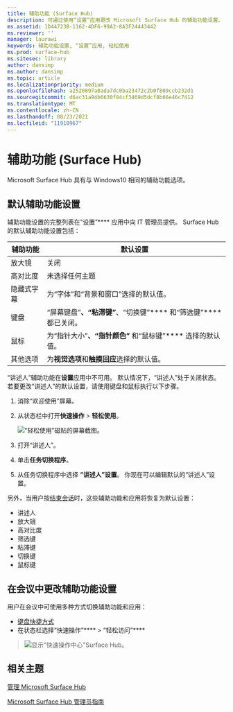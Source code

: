 ```yaml
---
title: 辅助功能 (Surface Hub)
description: 可通过使用“设置”应用更改 Microsoft Surface Hub 的辅助功能设置。 可以在“轻松使用”下找到这些设置。 Surface Hub 具有与 Windows10 相同的辅助功能选项。
ms.assetid: 1D44723B-1162-4DF6-99A2-8A3F24443442
ms.reviewer: ''
manager: laurawi
keywords: 辅助功能设置, “设置”应用, 轻松使用
ms.prod: surface-hub
ms.sitesec: library
author: dansimp
ms.author: dansimp
ms.topic: article
ms.localizationpriority: medium
ms.openlocfilehash: a2520897a0ada7dc0ba23472c2b0f809ccb232d1
ms.sourcegitcommit: d6ac31a94b6630f04cf3469d5dcf8b66e46c7412
ms.translationtype: MT
ms.contentlocale: zh-CN
ms.lasthandoff: 08/23/2021
ms.locfileid: "11910967"
---
```

# <a name="accessibility-surface-hub"></a>辅助功能 (Surface Hub)

Microsoft Surface Hub 具有与 Windows10 相同的辅助功能选项。


## <a name="default-accessibility-settings"></a>默认辅助功能设置

辅助功能设置的完整列表在“设置”**** 应用中向 IT 管理员提供。 Surface Hub 的默认辅助功能设置包括：

| 辅助功能 | 默认设置  |
| --------------------- | ----------------- |
| 放大镜             | 关闭               |
| 高对比度         | 未选择任何主题 |
| 隐藏式字幕       | 为“字体”和“背景和窗口”选择的默认值。 |
| 键盘              | “屏幕键盘”****、“粘滞键”****、“切换键”**** 和“筛选键”**** 都已关闭。 |
| 鼠标                 | 为“指针大小”****、“指针颜色”**** 和“鼠标键”**** 选择的默认值。 |
| 其他选项         | 为**视觉选项**和**触摸回应**选择的默认值。 |

“讲述人”辅助功能在**设置**应用中不可用。 默认情况下，“讲述人”处于关闭状态。 若要更改“讲述人”的默认设置，请使用键盘和鼠标执行以下步骤。

1. 消除“欢迎使用”屏幕。
2. 从状态栏中打开**快速操作** > **轻松使用**。

    !["轻松使用"磁贴的屏幕截图。](images/ease-of-access.png)
    
3. 打开“讲述人”。
4. 单击**任务切换程序**。
5. 从任务切换程序中选择 **“讲述人”设置**。 你现在可以编辑默认的“讲述人”设置。

另外，当用户按[结束会话](finishing-your-surface-hub-meeting.md)时，这些辅助功能和应用将恢复为默认设置：
- 讲述人
- 放大镜
- 高对比度
- 筛选键
- 粘滞键
- 切换键
- 鼠标键


## <a name="change-accessibility-settings-during-a-meeting"></a>在会议中更改辅助功能设置

用户在会议中可使用多种方式切换辅助功能和应用：
- [键盘快捷方式](https://support.microsoft.com/help/13813/windows-10-microsoft-surface-hub-keyboard-shortcuts)
- 在状态栏选择“快速操作”**** > “轻松访问”****

> ![显示"快速操作中心"Surface Hub。](images/sh-quick-action.png)


## <a name="related-topics"></a>相关主题

[管理 Microsoft Surface Hub](manage-surface-hub.md)

[Microsoft Surface Hub 管理员指南](surface-hub-administrators-guide.md)
